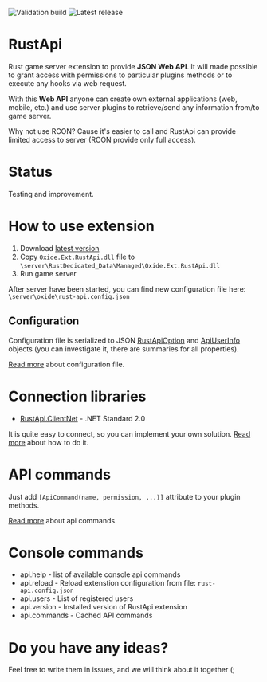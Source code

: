 ![Validation build](https://github.com/NickRimmer/RustApi/workflows/Validation%20build/badge.svg?branch=master) ![Latest release](https://img.shields.io/github/v/release/NickRimmer/RustApi)

# RustApi
Rust game server extension to provide **JSON Web API**.
It will made possible to grant access with permissions to particular plugins methods or to execute any hooks via web request.

With this **Web API** anyone can create own external applications (web, mobile, etc.) and use server plugins to retrieve/send any information from/to game server.

Why not use RCON? Cause it's easier to call and RustApi can provide limited access to server (RCON provide only full access).

# Status
Testing and improvement.

# How to use extension
1. Download [latest version](https://github.com/NickRimmer/RustApi/releases)
2. Copy `Oxide.Ext.RustApi.dll` file to `\server\RustDedicated_Data\Managed\Oxide.Ext.RustApi.dll`
3. Run game server

After server have been started, you can find new configuration file here:
`\server\oxide\rust-api.config.json`

## Configuration
Configuration file is serialized to JSON [RustApiOption](Oxide.Ext.RustApi/Primitives/Models/RustApiOptions.cs) and [ApiUserInfo](Oxide.Ext.RustApi/Models/ApiUserInfo.cs) objects (you can investigate it, there are summaries for all properties).

[Read more](Configuration.md) about configuration file.

# Connection libraries
- [RustApi.ClientNet](https://github.com/NickRimmer/RustApi.ClientNet) - .NET Standard 2.0

It is quite easy to connect, so you can implement your own solution. [Read more](Connection.md) about how to do it.

# API commands
Just add `[ApiCommand(name, permission, ...)]` attribute to your plugin methods.  

[Read more](Commands.md) about api commands.

# Console commands
- api.help - list of available console api commands
- api.reload - Reload extenstion configuration from file: `rust-api.config.json`
- api.users - List of registered users
- api.version - Installed version of RustApi extension
- api.commands - Cached API commands

# Do you have any ideas?
Feel free to write them in issues, and we will think about it together (;

